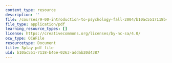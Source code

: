 ```yaml
---
content_type: resource
description: ''
file: /courses/9-00-introduction-to-psychology-fall-2004/b10ac5517118b46e0263addab20d4387_10495.pdf
file_type: application/pdf
learning_resource_types: []
license: https://creativecommons.org/licenses/by-nc-sa/4.0/
ocw_type: OCWFile
resourcetype: Document
title: 3play pdf file
uid: b10ac551-7118-b46e-0263-addab20d4387
---
```

